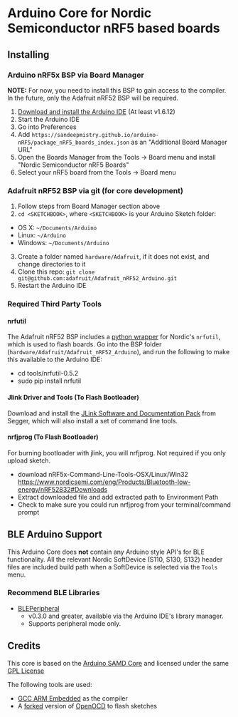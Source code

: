 # Arduino Core for Nordic Semiconductor nRF5 based boards

## Installing
  
### Arduino nRF5x BSP via Board Manager

**NOTE:** For now, you need to install this BSP to gain access to the compiler. In the future, only the Adafruit nRF52 BSP will be required.

 1. [Download and install the Arduino IDE](https://www.arduino.cc/en/Main/Software) (At least v1.6.12)
 2. Start the Arduino IDE
 3. Go into Preferences
 4. Add ```https://sandeepmistry.github.io/arduino-nRF5/package_nRF5_boards_index.json``` as an "Additional Board Manager URL"
 5. Open the Boards Manager from the Tools -> Board menu and install "Nordic Semiconductor nRF5 Boards"
 6. Select your nRF5 board from the Tools -> Board menu

### Adafruit nRF52 BSP via git (for core development)

 1. Follow steps from Board Manager section above
 2. ```cd <SKETCHBOOK>```, where ```<SKETCHBOOK>``` is your Arduino Sketch folder:
  * OS X: ```~/Documents/Arduino```
  * Linux: ```~/Arduino```
  * Windows: ```~/Documents/Arduino```
 3. Create a folder named ```hardware/Adafruit```, if it does not exist, and change directories to it
 4. Clone this repo: `git clone git@github.com:adafruit/Adafruit_nRF52_Arduino.git`
 5. Restart the Arduino IDE

### Required Third Party Tools

#### nrfutil

The Adafruit nRF52 BSP includes a [python wrapper](https://github.com/NordicSemiconductor/pc-nrfutil) for Nordic's `nrfutil`, which is used to flash boards. Go into the BSP folder (`hardware/Adafruit/Adafruit_nRF52_Arduino`), and run the following to make this available to the Arduino IDE:

 - cd tools/nrfutil-0.5.2
 - sudo pip install nrfutil

#### Jlink Driver and Tools (To Flash Bootloader)

Download and install the [JLink Software and Documentation Pack](https://www.segger.com/downloads/jlink) from Segger, which will also install a set of command line tools.

#### nrfjprog (To Flash Bootloader)

For burning bootloader with jlink, you will nrfjprog. Not required if you only upload sketch.

- download nRF5x-Command-Line-Tools-OSX/Linux/Win32 https://www.nordicsemi.com/eng/Products/Bluetooth-low-energy/nRF52832#Downloads
- Extract downloaded file and add extracted path to Environment Path
- Check to make sure you could run nrfjprog from your terminal/command prompt

## BLE Arduino Support

This Arduino Core does **not** contain any Arduino style API's for BLE functionality. All the relevant Nordic SoftDevice (S110, S130, S132) header files are included build path when a SoftDevice is selected via the `Tools` menu.

### Recommend BLE Libraries

 * [BLEPeripheral](https://github.com/sandeepmistry/arduino-BLEPeripheral)
   * v0.3.0 and greater, available via the Arduino IDE's library manager.
   * Supports peripheral mode only.

## Credits

This core is based on the [Arduino SAMD Core](https://github.com/arduino/ArduinoCore-samd) and licensed under the same [GPL License](LICENSE)

The following tools are used:

 * [GCC ARM Embedded](https://launchpad.net/gcc-arm-embedded) as the compiler
 * A [forked](https://github.com/sandeepmistry/openocd-code-nrf5) version of [OpenOCD](http://openocd.org) to flash sketches

